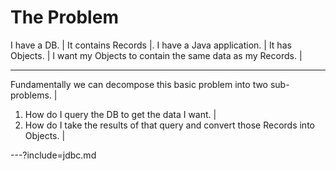 # The Problem

I have a DB. |
It contains Records |.
I have a Java application. |
It has Objects. |
I want my Objects to contain the same data as my Records. |

---

Fundamentally we can decompose this basic problem into two sub-problems. |

1. How do I query the DB to get the data I want. |
2. How do I take the results of that query and convert those Records into Objects. |

---?include=jdbc.md
